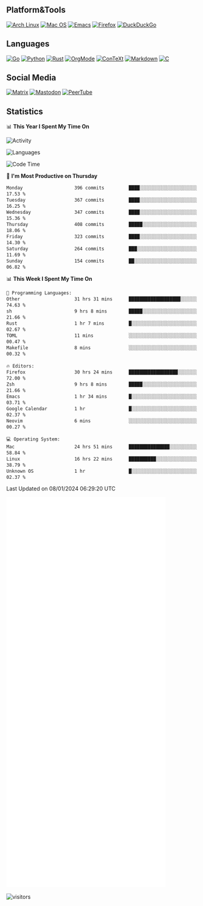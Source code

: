 ## Platform&Tools

[![Arch Linux](https://img.shields.io/badge/ArchLinux-1793D1?logo=arch-linux&logoColor=fff&style=flat-square)](https://archlinux.org/)
[![Mac OS](https://img.shields.io/badge/MacOS-000000?style=flat-square&logo=macos&logoColor=F0F0F0)](https://www.apple.com/macos/)
[![Emacs](https://img.shields.io/badge/Emacs-%237F5AB6.svg?&style=flat-square&logo=gnu-emacs&logoColor=white)](https://www.gnu.org/software/emacs/)
[![Firefox](https://img.shields.io/badge/Firefox-FF7139?style=flat-square&logo=Firefox-Browser&logoColor=white)](https://firefox.com/)
[![DuckDuckGo](https://img.shields.io/badge/DuckDuckGo-DE5833?style=flat-square&logo=DuckDuckGo&logoColor=white)](https://duckduckgo.com/)

## Languages

[![Go](https://img.shields.io/badge/Golang-%2300ADD8.svg?style=flat-square&logo=go&logoColor=white)](https://golang.org/)
[![Python](https://img.shields.io/badge/Python-3670A0?style=flat-square&logo=python&logoColor=ffdd54)](https://www.python.org/)
[![Rust](https://img.shields.io/badge/Rust-%23000000.svg?style=flat-square&logo=rust&logoColor=white)](https://www.rust-lang.org/)
[![OrgMode](https://img.shields.io/badge/OrgMode-%23000000.svg?style=flat-square&logo=org&logoColor=white)](https://orgmode.org/)
[![ConTeXt](https://img.shields.io/badge/ConTeXt-%23008080.svg?style=flat-square&logo=latex&logoColor=white)](https://contextgarden.net/)
[![Markdown](https://img.shields.io/badge/MarkDown-%23000000.svg?style=flat-square&logo=markdown&logoColor=white)](https://daringfireball.net/projects/markdown/)
[![C](https://img.shields.io/badge/C-%2300599C.svg?style=flat-square&logo=c&logoColor=white)](https://www.iso.org/standard/74528.html)

## Social Media
<!--[![Telegram](https://img.shields.io/badge/SteamedFish-2CA5E0?style=social&logo=telegram&logoColor=white)](https://t.me/SteamedFish)-->

[![Matrix](https://img.shields.io/badge/SteamedFish-2CA5E0?style=social&logo=matrix&logoColor=black)](https://matrix.to/#/@i:steamedfish.org)
[![Mastodon](https://img.shields.io/mastodon/follow/109596467238113271?domain=https%3A%2F%2Fmastodon.steamedfish.org%2F&style=social)](https://steamedfish.org/@SteamedFish)
[![PeerTube](https://img.shields.io/badge/PeerTube-23000000.svg?logo=peertube&style=social)](https://peertube.steamedfish.org/)

## Statistics


📊 **This Year I Spent My Time On** 

![Activity](https://wakatime.com/share/@SteamedFish/7529f30a-f1b7-40a4-8d09-e6d855cb7a13.png)

![Languages](https://wakatime.com/share/@SteamedFish/1c5e5366-0e9e-40d8-ac85-d630f61b69c6.svg)

<!--START_SECTION:waka-->
![Code Time](http://img.shields.io/badge/Code%20Time-3%2C414%20hrs%201%20min-blue)

📅 **I'm Most Productive on Thursday** 

```text
Monday                   396 commits         ████░░░░░░░░░░░░░░░░░░░░░   17.53 % 
Tuesday                  367 commits         ████░░░░░░░░░░░░░░░░░░░░░   16.25 % 
Wednesday                347 commits         ████░░░░░░░░░░░░░░░░░░░░░   15.36 % 
Thursday                 408 commits         █████░░░░░░░░░░░░░░░░░░░░   18.06 % 
Friday                   323 commits         ████░░░░░░░░░░░░░░░░░░░░░   14.30 % 
Saturday                 264 commits         ███░░░░░░░░░░░░░░░░░░░░░░   11.69 % 
Sunday                   154 commits         ██░░░░░░░░░░░░░░░░░░░░░░░   06.82 % 
```


📊 **This Week I Spent My Time On** 

```text
💬 Programming Languages: 
Other                    31 hrs 31 mins      ███████████████████░░░░░░   74.63 % 
sh                       9 hrs 8 mins        █████░░░░░░░░░░░░░░░░░░░░   21.66 % 
Rust                     1 hr 7 mins         █░░░░░░░░░░░░░░░░░░░░░░░░   02.67 % 
TOML                     11 mins             ░░░░░░░░░░░░░░░░░░░░░░░░░   00.47 % 
Makefile                 8 mins              ░░░░░░░░░░░░░░░░░░░░░░░░░   00.32 % 

🔥 Editors: 
Firefox                  30 hrs 24 mins      ██████████████████░░░░░░░   72.00 % 
Zsh                      9 hrs 8 mins        █████░░░░░░░░░░░░░░░░░░░░   21.66 % 
Emacs                    1 hr 34 mins        █░░░░░░░░░░░░░░░░░░░░░░░░   03.71 % 
Google Calendar          1 hr                █░░░░░░░░░░░░░░░░░░░░░░░░   02.37 % 
Neovim                   6 mins              ░░░░░░░░░░░░░░░░░░░░░░░░░   00.27 % 

💻 Operating System: 
Mac                      24 hrs 51 mins      ███████████████░░░░░░░░░░   58.84 % 
Linux                    16 hrs 22 mins      ██████████░░░░░░░░░░░░░░░   38.79 % 
Unknown OS               1 hr                █░░░░░░░░░░░░░░░░░░░░░░░░   02.37 % 
```


 Last Updated on 08/01/2024 06:29:20 UTC
<!--END_SECTION:waka-->


![Metrics](https://github.com/SteamedFish/SteamedFish/blob/master/github-metrics.svg)


![visitors](https://visitor-badge.laobi.icu/badge?page_id=SteamedFish.SteamedFish)

